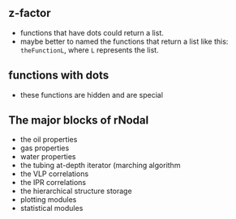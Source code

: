 ## z-factor
* functions that have dots could return a list.
* maybe better to named the functions that return a list like this: `theFunctionL`, where `L` represents the list.

## functions with dots
* these functions are hidden and are special

## The major blocks of rNodal
* the oil properties
* gas properties
* water properties
* the tubing at-depth iterator (marching algorithm
* the VLP correlations
* the IPR correlations
* the hierarchical structure storage
* plotting modules
* statistical modules
